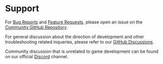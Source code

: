 # Support

For [Bug Reports](https://github.com/lavenblade/naruto-evolution-community/issues/new?assignees=&labels=Type%3A+Bug&template=bug-report.md&title=) and [Feature Requests](https://github.com/lavenblade/naruto-evolution-community/issues/new?assignees=&labels=Type%3A+Feature+Request&template=feature-request.md&title=), please open an issue on the [Community GitHub Repository](https://github.com/lavenblade/naruto-evolution-community).

For general discussion about the direction of development and other troubleshooting related inqueries, please refer to our [GitHub Discussions](https://github.com/lavenblade/naruto-evolution-community/discussions).

Community discussion that is unrelated to game development can be found on our official [Discord](https://discord.gg/URcN6cc) channel.